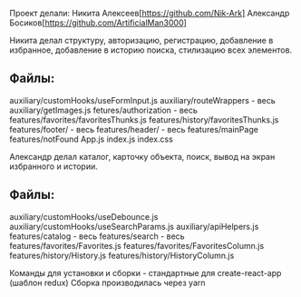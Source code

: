 Проект делали:
Никита Алексеев[https://github.com/Nik-Ark]
Александр Босиков[https://github.com/ArtificialMan3000]

Никита делал структуру, авторизацию, регистрацию, добавление в избранное, добавление в историю поиска, стилизацию всех элементов.

## Файлы:

auxiliary/customHooks/useFormInput.js
auxiliary/routeWrappers - весь
auxiliary/getImages.js
fetures/authorization - весь
features/favorites/favoritesThunks.js
features/history/favoritesThunks.js
features/footer/ - весь
features/header/ - весь
features/mainPage
features/notFound
App.js
index.js
index.css

Александр делал каталог, карточку объекта, поиск, вывод на экран избранного и истории.

## Файлы:

auxiliary/customHooks/useDebounce.js
auxiliary/customHooks/useSearchParams.js
auxiliary/apiHelpers.js
features/catalog - весь
features/search - весь
features/favorites/Favorites.js
features/favorites/FavoritesColumn.js
features/history/History.js
features/history/HistoryColumn.js

Команды для установки и сборки - стандартные для create-react-app (шаблон redux)
Сборка производилась через yarn
